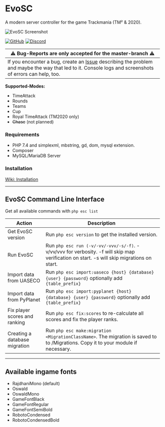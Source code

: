 # EvoSC

A modern server controller for the game Trackmania (TM² & 2020).
 
![EvoSC Screenshot](https://i.imgur.com/cXMIv8Q.png "EvoSC Screenshot")

[![GitHub](https://img.shields.io/badge/LICENSE-CC_BY--NC--ND_4.0-lightgrey.svg?style=for-the-badge)](https://github.com/EvoTM/EvoSC/blob/master/LICENSE)
[![Discord](https://img.shields.io/discord/384138149686935562.svg?color=7289DA&label=DISCORD&style=for-the-badge&logo=discord)](https://discord.gg/4PKKesS)

| ⚠ Bug-Reports are only accepted for the master-branch ⚠ |
| --- |
| If you encounter a bug, create an [Issue](https://github.com/EvoTM/EvoSC/issues) describing the problem and maybe the way that led to it. Console logs and screenshots of errors can help, too. |

**Supported-Modes:**
* TimeAttack
* Rounds
* Teams
* Cup
* Royal TimeAttack (TM2020 only)
* ~~Chase~~ (not planned)


### Requirements
* PHP 7.4 and simplexml, mbstring, gd, dom, mysql extension.
* Composer
* MySQL/MariaDB Server

### Installation
[Wiki: Installation](https://wiki.evotm.com/books/evosc-users-guide/page/download-installation)

___

## EvoSC Command Line Interface

Get all available commands with `php esc list`

| Action | Description |
| --------- | -------------------------------------------- |
| Get EvoSC version | Run `php esc version` to get the installed version. |
| Run EvoSC | Run `php esc run (-v/-vv/-vvv/-s/-f)`. -v/vv/vvv for verbosity. -f will skip map verification on start. -s will skip migrations on start.|
| Import data from UASECO | Run `php esc import:uaseco {host} {database} {user} {password}` optionally add `{table_prefix}` |
| Import data from PyPlanet | Run `php esc import:pyplanet {host} {database} {user} {password}` optionally add `{table_prefix}` |
| Fix player scores and ranking | Run `php esc fix:scores` to re-calculate all scores and fix the player ranks. |
| Creating a database migration | Run `php esc make:migration <MigrationClassName>`. The migration is saved to to /Migrations. Copy it to your module if necessary. |

---

## Available ingame fonts
* RajdhaniMono (default)
* Oswald
* OswaldMono
* GameFontBlack
* GameFontRegular
* GameFontSemiBold
* RobotoCondensed
* RobotoCondensedBold
